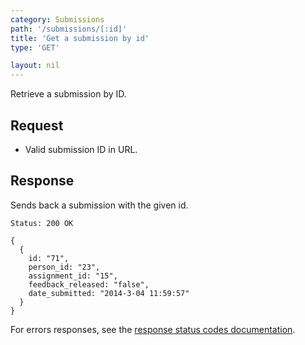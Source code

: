 ```yaml
---
category: Submissions
path: '/submissions/[:id]'
title: 'Get a submission by id'
type: 'GET'

layout: nil
---
```


Retrieve a submission by ID.

## Request

* Valid submission ID in URL.

## Response

Sends back a submission with the given id.

```Status: 200 OK```
```
{
  {
    id: "71",
    person_id: "23",
    assignment_id: "15",
    feedback_released: "false",
    date_submitted: "2014-3-04 11:59:57"
  }
}
```

For errors responses, see the [response status codes documentation](#response-status-codes).
